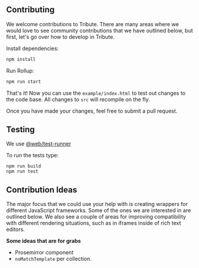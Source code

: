## Contributing

We welcome contributions to Tribute. There are many areas where we would love to see community contributions that we have outlined below, but first, let's go over how to develop in Tribute.

Install dependencies:

```sh
npm install
```

Run Rollup:

```sh
npm run start
```

That's it! Now you can use the `example/index.html` to test out changes to the code base. All changes to `src` will recompile on the fly.

Once you have made your changes, feel free to submit a pull request.

## Testing

We use [@web/test-runner](https://modern-web.dev/docs/test-runner/overview/)

To run the tests type:

```
npm run build
npm run test
```

## Contribution Ideas

The major focus that we could use your help with is creating wrappers for different JavaScript frameworks. Some of the ones we are interested in are outlined below. We also see a couple of areas for improving compatibility with different rendering situations, such as in iframes inside of rich text editors.

**Some ideas that are for grabs**

- Prosemirror component
- `noMatchTemplate` per collection.
